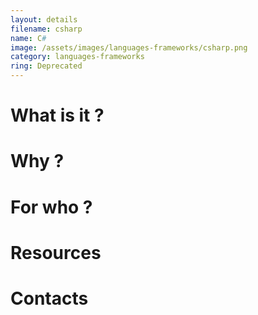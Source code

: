 ```yaml
---
layout: details
filename: csharp 
name: C#
image: /assets/images/languages-frameworks/csharp.png
category: languages-frameworks
ring: Deprecated
---
```


# What is it ?

# Why ?

# For who ?

# Resources

# Contacts
